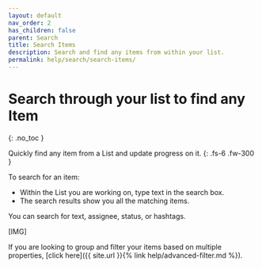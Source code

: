 ```yaml
---
layout: default
nav_order: 2
has_children: false
parent: Search
title: Search Items
description: Search and find any items from within your list.
permalink: help/search/search-items/
---
```

# Search through your list to find any Item
{: .no_toc }

Quickly find any item from a List and update progress on it.
{: .fs-6 .fw-300 }

To search for an item:
- Within the List you are working on, type text in the search box. 
- The search results show you all the matching items. 

You can search for text, assignee, status, or hashtags.

[IMG]

If you are looking to group and filter your items based on multiple properties, [click here]({{ site.url }}{% link help/advanced-filter.md %}).